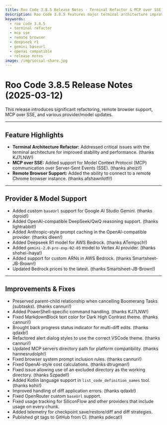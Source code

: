 ```yaml
---
title: Roo Code 3.8.5 Release Notes - Terminal Refactor & MCP over SSE
description: Roo Code 3.8.5 features major terminal architecture improvements, MCP over SSE support, remote browser connectivity, and expanded provider capabilities.
keywords:
  - roo code 3.8.5
  - terminal refactor
  - mcp sse
  - remote browser
  - deepseek r1
  - gemini baseurl
  - openai compatible
  - release notes
image: /img/social-share.jpg
---
```


# Roo Code 3.8.5 Release Notes (2025-03-12)

This release introduces significant refactoring, remote browser support, MCP over SSE, and various provider/model updates.

---

## Feature Highlights

*   **Terminal Architecture Refactor:** Addressed critical issues with the terminal architecture for improved stability and performance. (thanks KJ7LNW!)
*   **MCP over SSE:** Added support for Model Context Protocol (MCP) communication over Server-Sent Events (SSE). (thanks aheizi!)
*   **Remote Browser Support:** Added the ability to connect to a remote Chrome browser instance. (thanks afshawnlotfi!)

---

## Provider & Model Support

*   Added custom `baseUrl` support for Google AI Studio Gemini. (thanks dqroid!)
*   Added OpenAI-compatible DeepSeek/QwQ reasoning support. (thanks lightrabbit!)
*   Added Anthropic-style prompt caching in the OpenAI-compatible provider. (thanks dleen!)
*   Added Deepseek R1 model for AWS Bedrock. (thanks ATempsch!)
*   Added `gemini-2.0-pro-exp-02-05` model to Vertex AI provider. (thanks shohei-ihaya!)
*   Added support for custom ARNs in AWS Bedrock. (thanks Smartsheet-JB-Brown!)
*   Updated Bedrock prices to the latest. (thanks Smartsheet-JB-Brown!)

---

## Improvements & Fixes

*   Preserved parent-child relationship when cancelling Boomerang Tasks (subtasks). (thanks cannuri!)
*   Added PowerShell-specific command handling. (thanks KJ7LNW!)
*   Fixed MarkdownBlock text color for Dark High Contrast theme. (thanks cannuri!)
*   Brought back progress status indicator for multi-diff edits. (thanks qdaxb!)
*   Refactored alert dialog styles to use the correct VSCode theme. (thanks cannuri!)
*   Updated MCP servers directory path for platform compatibility. (thanks hannesrudolph!)
*   Fixed browser system prompt inclusion rules. (thanks cannuri!)
*   Fixed OpenAI-style cost calculations. (thanks dtrugman!)
*   Fixed issue allowing use of an excluded directory as the working directory. (thanks Szpadel!)
*   Added Kotlin language support in `list_code_definition_names` tool. (thanks kohii!)
*   Improved handling of diff application errors. (thanks qdaxb!)
*   Fixed OpenRouter custom `baseUrl` support.
*   Fixed usage tracking for SiliconFlow and other providers that include usage on every chunk.
*   Added telemetry for checkpoint save/restore/diff and diff strategies.
*   Published git tags to GitHub from CI. (thanks pdecat!)